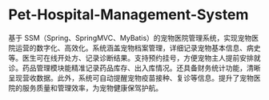 # Pet-Hospital-Management-System
基于 SSM（Spring、SpringMVC、MyBatis）的宠物医院管理系统，实现宠物医院运营的数字化、高效化。系统涵盖宠物档案管理，详细记录宠物基本信息、病史等。医生可在线开处方、记录诊断结果。支持预约挂号，方便宠物主人提前安排就诊。药品管理模块能精准记录药品库存、出入库情况。还具备财务统计功能，清晰呈现营收数据。此外，系统可自动提醒宠物疫苗接种、复诊等信息。提升了宠物医院的服务质量和管理效率，为宠物健康保驾护航。 
